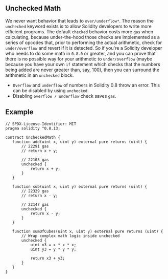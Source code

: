 ## Unchecked Math
 We never want behavior that leads to `over/underflow*`. The reason the `unchecked` keyword exists is to allow Solidity developers to 
 write more efficient programs. The default `checked` behavior costs more `gas` when calculating, because under-the-hood those checks 
 are implemented as a series of opcodes that, prior to performing the actual arithmetic, check for `under/overflow` and revert if it is 
 detected. So if you're a Solidity developer who needs to do some math in `0.8.0` or greater, and you can prove that there is no 
 possible way for your arithmetic to `under/overflow` (maybe because you have your own `if` statement which checks that the numbers 
 being added are never greater than, say, 100), then you can surround the arithmetic in an `unchecked` block.
 
- `Overflow` and `underflow` of numbers in Solidity 0.8 throw an error. This can be disabled by using `unchecked`.
- Disabling `overflow / underflow` check saves `gas`.


 
 ## Example
 
 ```solidity
 // SPDX-License-Identifier: MIT
pragma solidity ^0.8.13;

contract UncheckedMath {
    function add(uint x, uint y) external pure returns (uint) {
        // 22291 gas
        // return x + y;

        // 22103 gas
        unchecked {
            return x + y;
        }
    }

    function sub(uint x, uint y) external pure returns (uint) {
        // 22329 gas
        // return x - y;

        // 22147 gas
        unchecked {
            return x - y;
        }
    }

    function sumOfCubes(uint x, uint y) external pure returns (uint) {
        // Wrap complex math logic inside unchecked
        unchecked {
            uint x3 = x * x * x;
            uint y3 = y * y * y;

            return x3 + y3;
        }
    }
}

 ```
